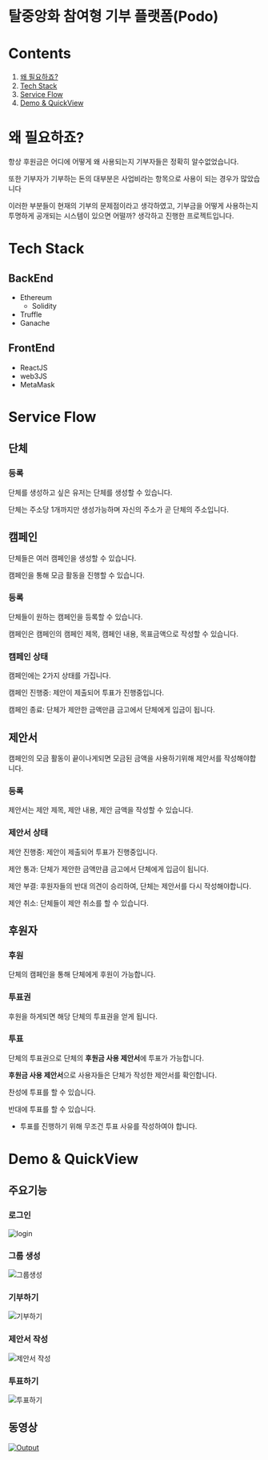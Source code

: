 # 탈중앙화 참여형 기부 플랫폼(Podo)
# Contents
1. [왜 필요하죠?](#왜-필요하죠?)
2. [Tech Stack](#Tech-Stack)
3. [Service Flow](#Service-Flow)
4. [Demo & QuickView](#Demo-&-QuickView)
# 왜 필요하죠?
항상 후원금은 어디에 어떻게 왜 사용되는지 기부자들은 정확히 알수없었습니다.

또한 기부자가 기부하는 돈의 대부분은 사업비라는 항목으로 사용이 되는 경우가 많았습니다

이러한 부분들이 현재의 기부의 문제점이라고 생각하였고, 기부금을 어떻게 사용하는지 투명하게 공개되는 시스템이 있으면 어떨까? 생각하고 진행한 프로젝트입니다.

# Tech Stack
## BackEnd
- Ethereum
    - Solidity
- Truffle
- Ganache
## FrontEnd
- ReactJS
- web3JS
- MetaMask
# Service Flow
## 단체
### 등록

단체를 생성하고 싶은 유저는 단체를 생성할 수 있습니다.

단체는 주소당 1개까지만 생성가능하며 자신의 주소가 곧 단체의 주소입니다.

## 캠페인

단체들은 여러 캠페인을 생성할 수 있습니다.

캠페인을 통해 모금 활동을 진행할 수 있습니다.

### 등록

단체들이 원하는 캠페인을 등록할 수 있습니다.

캠페인은 캠페인의 캠페인 제목, 캠페인 내용, 목표금액으로 작성할 수 있습니다.

### 캠페인 상태
캠페인에는 2가지 상태를 가집니다.

캠페인 진행중: 제안이 제출되어 투표가 진행중입니다.

캠페인 종료: 단체가 제안한 금액만큼 금고에서 단체에게 입금이 됩니다.

## 제안서

캠페인의 모금 활동이 끝이나게되면 모금된 금액을 사용하기위해 제안서를 작성해야합니다.

### 등록

제안서는 제안 제목, 제안 내용, 제안 금액을 작성할 수 있습니다.

### 제안서 상태

제안 진행중: 제안이 제출되어 투표가 진행중입니다.

제안 통과: 단체가 제안한 금액만큼 금고에서 단체에게 입금이 됩니다.

제안 부결: 후원자들의 반대 의견이 승리하여, 단체는 제안서를 다시 작성해야합니다.

제안 취소: 단체들이 제안 취소를 할 수 있습니다.

## 후원자

### 후원

단체의 캠페인을 통해 단체에게 후원이 가능합니다.

### 투표권

후원을 하게되면 해당 단체의 투표권을 얻게 됩니다.

### 투표

단체의 투표권으로 단체의 **후원금 사용 제안서**에 투표가 가능합니다.

**후원금 사용 제안서**으로 사용자들은 단체가 작성한 제안서를 확인합니다.

찬성에 투표를 할 수 있습니다.

반대에 투표를 할 수 있습니다.

- 투표를 진행하기 위해 무조건 투표 사유를 작성하여야 합니다.
# Demo & QuickView
## 주요기능

### 로그인
![login](https://user-images.githubusercontent.com/56459078/193983912-22f6789d-db9c-41a6-88c6-477c9551265e.gif)

### 그룹 생성
![그룹생성](https://user-images.githubusercontent.com/56459078/193983951-ccc5451c-2050-4762-8528-d9bfe89c5256.gif)


### 기부하기
![기부하기](https://user-images.githubusercontent.com/56459078/193983953-0d61596b-ceda-4083-bec8-3c855d70b447.gif)


### 제안서 작성
![제안서 작성](https://tilog-file-service-s3.s3.ap-northeast-2.amazonaws.com/128an0iggp1p2022-06-21%2009%3A39%3A54.gif)

### 투표하기
![투표하기](https://user-images.githubusercontent.com/56459078/193983924-397d00cb-49bc-4261-a814-94808cc2ff00.gif)


## 동영상

[![Output](https://user-images.githubusercontent.com/56459078/154900758-d7a4085a-5218-48af-87eb-d2ae9b16e1d4.png)](https://www.youtube.com/watch?v=WQ04huKTywE&feature=youtu.be)

